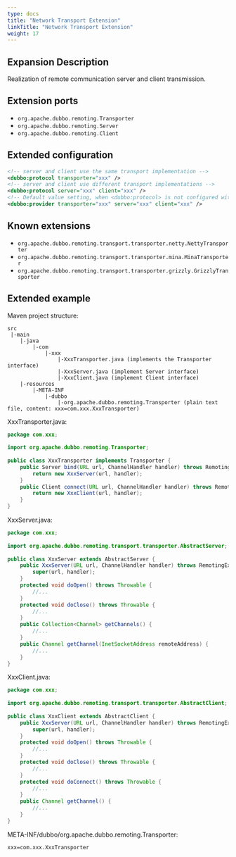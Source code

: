 ```yaml
---
type: docs
title: "Network Transport Extension"
linkTitle: "Network Transport Extension"
weight: 17
---
```


## Expansion Description

Realization of remote communication server and client transmission.

## Extension ports

* `org.apache.dubbo.remoting.Transporter`
* `org.apache.dubbo.remoting.Server`
* `org.apache.dubbo.remoting.Client`

## Extended configuration

```xml
<!-- server and client use the same transport implementation -->
<dubbo:protocol transporter="xxx" />
<!-- server and client use different transport implementations -->
<dubbo:protocol server="xxx" client="xxx" />
<!-- Default value setting, when <dubbo:protocol> is not configured with transporter/server/client attribute, use this configuration -->
<dubbo:provider transporter="xxx" server="xxx" client="xxx" />
```

## Known extensions

* `org.apache.dubbo.remoting.transport.transporter.netty.NettyTransporter`
* `org.apache.dubbo.remoting.transport.transporter.mina.MinaTransporter`
* `org.apache.dubbo.remoting.transport.transporter.grizzly.GrizzlyTransporter`

## Extended example

Maven project structure:

```
src
 |-main
    |-java
        |-com
            |-xxx
                |-XxxTransporter.java (implements the Transporter interface)
                |-XxxServer.java (implement Server interface)
                |-XxxClient.java (implement Client interface)
    |-resources
        |-META-INF
            |-dubbo
                |-org.apache.dubbo.remoting.Transporter (plain text file, content: xxx=com.xxx.XxxTransporter)
```

XxxTransporter.java:

```java
package com.xxx;
 
import org.apache.dubbo.remoting.Transporter;
 
public class XxxTransporter implements Transporter {
    public Server bind(URL url, ChannelHandler handler) throws RemotingException {
        return new XxxServer(url, handler);
    }
    public Client connect(URL url, ChannelHandler handler) throws RemotingException {
        return new XxxClient(url, handler);
    }
}
```

XxxServer.java:

```java
package com.xxx;
 
import org.apache.dubbo.remoting.transport.transporter.AbstractServer;
 
public class XxxServer extends AbstractServer {
    public XxxServer(URL url, ChannelHandler handler) throws RemotingException{
        super(url, handler);
    }
    protected void doOpen() throws Throwable {
        //...
    }
    protected void doClose() throws Throwable {
        //...
    }
    public Collection<Channel> getChannels() {
        //...
    }
    public Channel getChannel(InetSocketAddress remoteAddress) {
        //...
    }
}
```

XxxClient.java:

```java
package com.xxx;
 
import org.apache.dubbo.remoting.transport.transporter.AbstractClient;
 
public class XxxClient extends AbstractClient {
    public XxxServer(URL url, ChannelHandler handler) throws RemotingException{
        super(url, handler);
    }
    protected void doOpen() throws Throwable {
        //...
    }
    protected void doClose() throws Throwable {
        //...
    }
    protected void doConnect() throws Throwable {
        //...
    }
    public Channel getChannel() {
        //...
    }
}
```

META-INF/dubbo/org.apache.dubbo.remoting.Transporter:

```properties
xxx=com.xxx.XxxTransporter
```